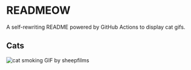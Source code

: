 # READMEOW

A self-rewriting README powered by GitHub Actions to display cat gifs.

## Cats

![cat smoking GIF by sheepfilms](https://media1.giphy.com/media/l0ExdMHUDKteztyfe/200.gif?cid=9acd02dakcyqzt143an97lm8alxujhnvwuh22cq51ssn3mv5&ep=v1_gifs_search&rid=200.gif&ct=g)
